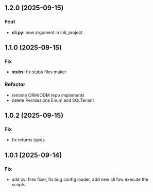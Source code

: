 ## 1.2.0 (2025-09-15)

### Feat

- **cli.py**: new argument in init_project

## 1.1.0 (2025-09-15)

### Fix

- **stubs**: fix stubs files maker

### Refactor

- rename ORM/ODM repo implements
- delete Permissions Enum and SQLTenant

## 1.0.2 (2025-09-15)

### Fix

- fix returns types

## 1.0.1 (2025-09-14)

### Fix

- add pyi files fixer, fix bug config loader, add new cli fow execute the scripts
